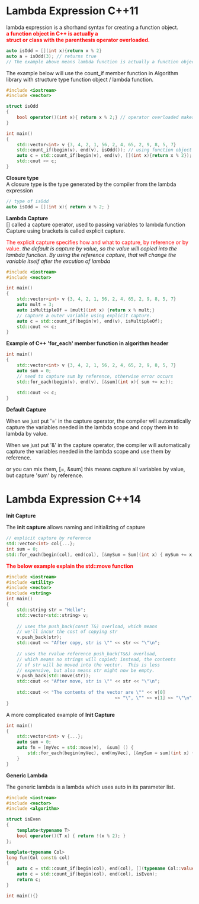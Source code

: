 # Lambda Expression C++11

lambda expression is a shorhand syntax for creating a function object.  
__<font color = 'red'> a function object in C++ is actually a  
struct or class with the parenthesis operator overloaded.</font>__

```c++
auto isOdd = [](int x){return x % 2}
auto a = isOdd(3); // returns true
// The example above means lambda function is actually a function object. This include declare, define, instantiate a function object.
```
The example below will use the count_if member function in Algorithm library with structure type function object / lambda function.  
```c++
#include <iostream>
#include <vector>

struct isOdd
{
	bool operator()(int x){ return x % 2;} // operator overloaded makes this structure a function object
}

int main()
{
	std::vector<int> v {3, 4, 2, 1, 56, 2, 4, 65, 2, 9, 8, 5, 7}
	std::count_if(begin(v), end(v), isOdd()); // using function object
	auto c = std::count_if(begin(v), end(v), [](int x){return x % 2});
	std::cout << c;
}

```
__Closure type__  
A closure type is the type generated by the compiler from the lambda expression
```c++
// type of isOdd
auto isOdd = [](int x){ return x % 2; }
```

__Lambda Capture__  
[] called a capture operator, used to passing variables to lambda function  
Capture using brackets is called explicit capture.  

<font color='red'>The explicit capture specifies how and what to capture, by reference or by value.</font>
_the default is capture by value, so the value will copied into the lambda function. By using the reference capture, that will change the variable itself after the excution of lambda_

```c++
#include <iostream>
#include <vector>

int main()
{
	std::vector<int> v {3, 4, 2, 1, 56, 2, 4, 65, 2, 9, 8, 5, 7}
	auto mult = 3;
	auto isMultipleOf = [mult](int x) {return x % mult;}
	// capture a outer variable using explicit capture.
	auto c = std::count_if(begin(v), end(v), isMultipleOf);
	std::cout << c;
}

```
__Example of C++ 'for_each' member function in algorithm header__  

```c++
int main()
{
	std::vector<int> v {3, 4, 2, 1, 56, 2, 4, 65, 2, 9, 8, 5, 7}
	auto sum = 0;
	// need to capture sum by reference, otherwise error occurs
	std::for_each(begin(v), end(v), [&sum](int x){ sum += x;});
	
	std::cout << c;
}

```

__Default Capture__  

When we just put '=' in the capture operator, the compiler will automatically capture the variables needed in the lambda scope and copy them in to lambda by value.  

When we just put '&' in the capture operator, the compiler will automatically capture the variables needed in the lambda scope and use them by reference.  

or you can mix them, [=, &sum] this means capture all variables by value, but capture 'sum' by reference.  


# Lambda Expression C++14  

__Init Capture__  

The __init capture__ allows naming and initializing of capture  

```c++
// explicit capture by reference
std::vector<int> col{...};
int sum = 0;
std::for_each(begin(col), end(col), [&mySum = Sum](int x) { mySum += x; })

```
__<font color = 'red'>The below example explain the std::move function</font>__  
```c++
#include <iostream>
#include <utility>
#include <vector>
#include <string>
int main()
{
    std::string str = "Hello";
    std::vector<std::string> v;
 
    // uses the push_back(const T&) overload, which means
    // we'll incur the cost of copying str
    v.push_back(str);
    std::cout << "After copy, str is \"" << str << "\"\n";
 
    // uses the rvalue reference push_back(T&&) overload,
    // which means no strings will copied; instead, the contents
    // of str will be moved into the vector.  This is less
    // expensive, but also means str might now be empty.
    v.push_back(std::move(str));
    std::cout << "After move, str is \"" << str << "\"\n";
 
    std::cout << "The contents of the vector are \"" << v[0]
                                         << "\", \"" << v[1] << "\"\n";
}
```
A more complicated example of __Init Capture__  
```c++
int main()
{
	std::vector<int> v {...};
	auto sum = 0;
	auto fn = [myVec = std::move(v),  &sum] () {
		std::for_each(begin(myVec), end(myVec), [&mySum = sum](int x) {mySum += x; })
	}
}
```

__Generic Lambda__  

The generic lambda is a lambda which uses auto in its parameter list.  
```c++
#include <iostream>
#include <vector>
#include <algorithm>

struct isEven
{
	template<typename T>
	bool operator()(T x) { return !(x % 2); }
};

template<typename Col>
long fun(Col const& col)
{
	auto c = std::count_if(begin(col), end(col), [](typename Col::value_type x) { return !(x % 2); })
	auto c = std::count_if(begin(col), end(col), isEven);
	return c;
}

int main(){}

```








